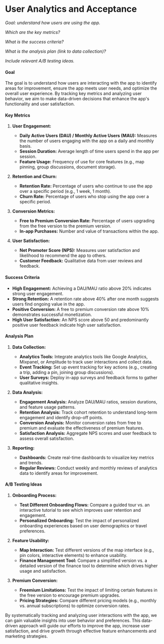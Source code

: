 # User Analytics and Acceptance

*Goal: understand how users are using the app.*

*Which are the key metrics?*

*What is the success criteria?*

*What is the analysis plan (link to data collection)?*

*Include relevant A/B testing ideas.*

#### Goal

The goal is to understand how users are interacting with the app to identify areas for improvement, ensure the app meets user needs, and optimize the overall user experience. By tracking key metrics and analyzing user behavior, we aim to make data-driven decisions that enhance the app's functionality and user satisfaction.

#### Key Metrics

1. **User Engagement:**
   - **Daily Active Users (DAU) / Monthly Active Users (MAU):** Measures the number of users engaging with the app on a daily and monthly basis.
   - **Session Duration:** Average length of time users spend in the app per session.
   - **Feature Usage:** Frequency of use for core features (e.g., map pinning, group discussions, document storage).

2. **Retention and Churn:**
   - **Retention Rate:** Percentage of users who continue to use the app over a specific period (e.g., 1 week, 1 month).
   - **Churn Rate:** Percentage of users who stop using the app over a specific period.

3. **Conversion Metrics:**
   - **Free to Premium Conversion Rate:** Percentage of users upgrading from the free version to the premium version.
   - **In-app Purchases:** Number and value of transactions within the app.

4. **User Satisfaction:**
   - **Net Promoter Score (NPS):** Measures user satisfaction and likelihood to recommend the app to others.
   - **Customer Feedback:** Qualitative data from user reviews and feedback.

#### Success Criteria

- **High Engagement:** Achieving a DAU/MAU ratio above 20% indicates strong user engagement.
- **Strong Retention:** A retention rate above 40% after one month suggests users find ongoing value in the app.
- **Positive Conversion:** A free to premium conversion rate above 10% demonstrates successful monetization.
- **High User Satisfaction:** An NPS score above 50 and predominantly positive user feedback indicate high user satisfaction.

#### Analysis Plan

1. **Data Collection:**
   - **Analytics Tools:** Integrate analytics tools like Google Analytics, Mixpanel, or Amplitude to track user interactions and collect data.
   - **Event Tracking:** Set up event tracking for key actions (e.g., creating a trip, adding a pin, joining group discussions).
   - **User Surveys:** Deploy in-app surveys and feedback forms to gather qualitative insights.

2. **Data Analysis:**
   - **Engagement Analysis:** Analyze DAU/MAU ratios, session durations, and feature usage patterns.
   - **Retention Analysis:** Track cohort retention to understand long-term engagement and identify drop-off points.
   - **Conversion Analysis:** Monitor conversion rates from free to premium and evaluate the effectiveness of premium features.
   - **Satisfaction Analysis:** Aggregate NPS scores and user feedback to assess overall satisfaction.

3. **Reporting:**
   - **Dashboards:** Create real-time dashboards to visualize key metrics and trends.
   - **Regular Reviews:** Conduct weekly and monthly reviews of analytics data to identify areas for improvement.

#### A/B Testing Ideas

1. **Onboarding Process:**
   - **Test Different Onboarding Flows:** Compare a guided tour vs. an interactive tutorial to see which improves user retention and engagement.
   - **Personalized Onboarding:** Test the impact of personalized onboarding experiences based on user demographics or travel preferences.

2. **Feature Usability:**
   - **Map Interaction:** Test different versions of the map interface (e.g., pin colors, interactive elements) to enhance usability.
   - **Finance Management Tool:** Compare a simplified version vs. a detailed version of the finance tool to determine which drives higher usage and satisfaction.

3. **Premium Conversion:**
   - **Freemium Limitations:** Test the impact of limiting certain features in the free version to encourage premium upgrades.
   - **Pricing Strategies:** Compare different pricing models (e.g., monthly vs. annual subscriptions) to optimize conversion rates.

By systematically tracking and analyzing user interactions with the app, we can gain valuable insights into user behavior and preferences. This data-driven approach will guide our efforts to improve the app, increase user satisfaction, and drive growth through effective feature enhancements and marketing strategies.
